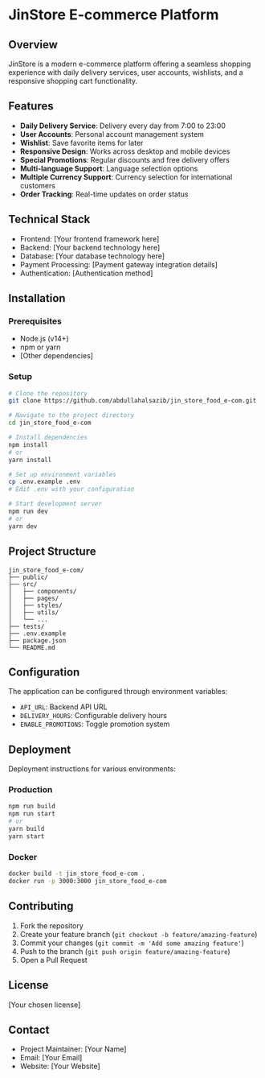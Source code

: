 # JinStore E-commerce Platform

## Overview
JinStore is a modern e-commerce platform offering a seamless shopping experience with daily delivery services, user accounts, wishlists, and a responsive shopping cart functionality.

## Features
- **Daily Delivery Service**: Delivery every day from 7:00 to 23:00
- **User Accounts**: Personal account management system
- **Wishlist**: Save favorite items for later
- **Responsive Design**: Works across desktop and mobile devices
- **Special Promotions**: Regular discounts and free delivery offers
- **Multi-language Support**: Language selection options
- **Multiple Currency Support**: Currency selection for international customers
- **Order Tracking**: Real-time updates on order status

## Technical Stack
- Frontend: [Your frontend framework here]
- Backend: [Your backend technology here]
- Database: [Your database technology here]
- Payment Processing: [Payment gateway integration details]
- Authentication: [Authentication method]

## Installation

### Prerequisites
- Node.js (v14+)
- npm or yarn
- [Other dependencies]

### Setup
```bash
# Clone the repository
git clone https://github.com/abdullahalsazib/jin_store_food_e-com.git

# Navigate to the project directory
cd jin_store_food_e-com

# Install dependencies
npm install
# or
yarn install

# Set up environment variables
cp .env.example .env
# Edit .env with your configuration

# Start development server
npm run dev
# or
yarn dev
```

## Project Structure
```
jin_store_food_e-com/
├── public/
├── src/
│   ├── components/
│   ├── pages/
│   ├── styles/
│   ├── utils/
│   └── ...
├── tests/
├── .env.example
├── package.json
└── README.md
```

## Configuration
The application can be configured through environment variables:
- `API_URL`: Backend API URL
- `DELIVERY_HOURS`: Configurable delivery hours
- `ENABLE_PROMOTIONS`: Toggle promotion system

## Deployment
Deployment instructions for various environments:

### Production
```bash
npm run build
npm run start
# or
yarn build
yarn start
```

### Docker
```bash
docker build -t jin_store_food_e-com .
docker run -p 3000:3000 jin_store_food_e-com
```

## Contributing
1. Fork the repository
2. Create your feature branch (`git checkout -b feature/amazing-feature`)
3. Commit your changes (`git commit -m 'Add some amazing feature'`)
4. Push to the branch (`git push origin feature/amazing-feature`)
5. Open a Pull Request

## License
[Your chosen license]

## Contact
- Project Maintainer: [Your Name]
- Email: [Your Email]
- Website: [Your Website]